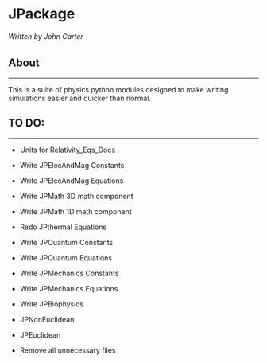 # JPackage

###### Written by John Carter

## About

---

This is a suite of physics python modules designed to make writing simulations easier and quicker than normal.

## TO DO:

---

+ Units for Relativity_Eqs_Docs

+ Write JPElecAndMag Constants

+ Write JPElecAndMag Equations

+ Write JPMath 3D math component

+ Write JPMath 1D math component

+ Redo JPthermal Equations

+ Write JPQuantum Constants

+ Write JPQuantum Equations

+ Write JPMechanics Constants

+ Write JPMechanics Equations

+ Write JPBiophysics

+ JPNonEuclidean

+ JPEuclidean

+ Remove all unnecessary files
